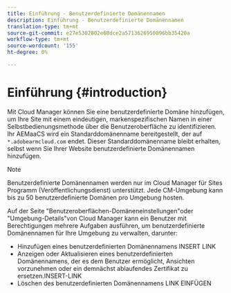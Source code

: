 ```yaml
---
title: Einführung - Benutzerdefinierte Domänennamen
description: Einführung - Benutzerdefinierte Domänennamen
translation-type: tm+mt
source-git-commit: e27e5302802e68dce2a5713626950896bb35420a
workflow-type: tm+mt
source-wordcount: '155'
ht-degree: 0%

---
```



# Einführung {#introduction}

Mit Cloud Manager können Sie eine benutzerdefinierte Domäne hinzufügen, um Ihre Site mit einem eindeutigen, markenspezifischen Namen in einer Selbstbedienungsmethode über die Benutzeroberfläche zu identifizieren. Ihr AEMaaCS wird ein Standarddomänenname bereitgestellt, der auf `*.adobearmcloud.com` endet. Dieser Standarddomänenname bleibt erhalten, selbst wenn Sie Ihrer Website benutzerdefinierte Domänennamen hinzufügen.

>[!NOTE]
>Benutzerdefinierte Domänennamen werden nur im Cloud Manager für Sites Programm (Veröffentlichungsdienst) unterstützt. Jede CM-Umgebung kann bis zu 50 benutzerdefinierte Domänen pro Umgebung hosten.

Auf der Seite &quot;Benutzeroberflächen-Domäneneinstellungen&quot;oder &quot;Umgebung-Details&quot;von Cloud Manager kann ein Benutzer mit Berechtigungen mehrere Aufgaben ausführen, um benutzerdefinierte Domänennamen für Ihre Umgebung zu verwalten, darunter:

* Hinzufügen eines benutzerdefinierten Domänennamens INSERT LINK
* Anzeigen oder Aktualisieren eines benutzerdefinierten Domänennamens, der es dem Benutzer ermöglicht, Ansichten vorzunehmen oder ein demnächst ablaufendes Zertifikat zu ersetzen.INSERT-LINK
* Löschen des benutzerdefinierten Domänennamens LINK EINFÜGEN